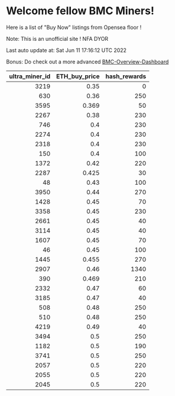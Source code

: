 # Welcome fellow BMC Miners!
Here is a list of "Buy Now" listings from Opensea floor !

Note: This is an unofficial site ! NFA DYOR

Last auto update at: Sat Jun 11 17:16:12 UTC 2022

Bonus: Do check out a more advanced [BMC-Overview-Dashboard](https://dune.com/defifunk/BMC-Overview-Dashboard)


|   ultra_miner_id |   ETH_buy_price |   hash_rewards |
|-----------------:|----------------:|---------------:|
|             3219 |           0.35  |              0 |
|              630 |           0.36  |            250 |
|             3595 |           0.369 |             50 |
|             2267 |           0.38  |            230 |
|              746 |           0.4   |            230 |
|             2274 |           0.4   |            230 |
|             2318 |           0.4   |            230 |
|              150 |           0.4   |            100 |
|             1372 |           0.42  |            220 |
|             2287 |           0.425 |             30 |
|               48 |           0.43  |            100 |
|             3950 |           0.44  |            270 |
|             1428 |           0.45  |             70 |
|             3358 |           0.45  |            230 |
|             2661 |           0.45  |             40 |
|             3114 |           0.45  |             40 |
|             1607 |           0.45  |             70 |
|               46 |           0.45  |            100 |
|             1445 |           0.455 |            270 |
|             2907 |           0.46  |           1340 |
|              390 |           0.469 |            210 |
|             2332 |           0.47  |             60 |
|             3185 |           0.47  |             40 |
|              508 |           0.48  |            250 |
|              510 |           0.48  |            250 |
|             4219 |           0.49  |             40 |
|             3494 |           0.5   |            250 |
|             1182 |           0.5   |            190 |
|             3741 |           0.5   |            250 |
|             2057 |           0.5   |            220 |
|             2055 |           0.5   |            220 |
|             2045 |           0.5   |            220 |